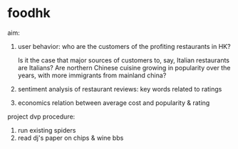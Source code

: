 # foodhk

aim:
1. user behavior: who are the customers of the profiting restaurants in HK? 
  
   Is it the case that major sources of customers to, say, Italian restaurants are Italians? Are northern Chinese cuisine growing in popularity over the years, with more immigrants from mainland china?
   
2. sentiment analysis of restaurant reviews: key words related to ratings

3. economics
    relation between average cost and popularity & rating 

project dvp procedure:
1. run existing spiders
2. read dj's paper on chips & wine bbs



